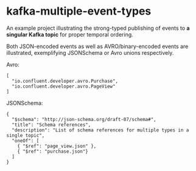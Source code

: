 # kafka-multiple-event-types

An example project illustrating the strong-typed publishing of events to **a singular Kafka topic** for proper temporal ordering.

Both JSON-encoded events as well as AVRO/binary-encoded events are illustrated, exemplifying JSONSchema or Avro unions respectively.

Avro: 
```
[
  "io.confluent.developer.avro.Purchase",
  "io.confluent.developer.avro.PageView"
]
```

JSONSchema:
```
{
  "$schema": "http://json-schema.org/draft-07/schema#",
  "title": "Schema references",
  "description": "List of schema references for multiple types in a single topic",
  "oneOf": [
    { "$ref": "page_view.json" },
    { "$ref": "purchase.json"}
  ]
}
```